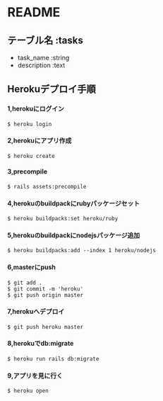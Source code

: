 # README



## テーブル名 :tasks
- task_name :string
- description :text


## Herokuデプロイ手順

#### 1,herokuにログイン

```
$ heroku login
```

#### 2,herokuにアプリ作成

```
$ heroku create
```

#### 3,precompile

```
$ rails assets:precompile
```

#### 4,herokuのbuildpackにrubyパッケージセット

```
$ heroku buildpacks:set heroku/ruby
```

#### 5,herokuのbuildpackにnodejsパッケージ追加

```
$ heroku buildpacks:add --index 1 heroku/nodejs
```

#### 6,masterにpush

```
$ git add .
$ git commit -m 'heroku'
$ git push origin master
```

#### 7,herokuへデプロイ

```
$ git push heroku master
```

#### 8,herokuでdb:migrate

```
$ heroku run rails db:migrate
```

#### 9,アプリを見に行く

```
$ heroku open
```




